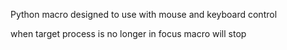 Python macro designed to use with mouse and keyboard control

when target process is no longer in focus macro will stop

